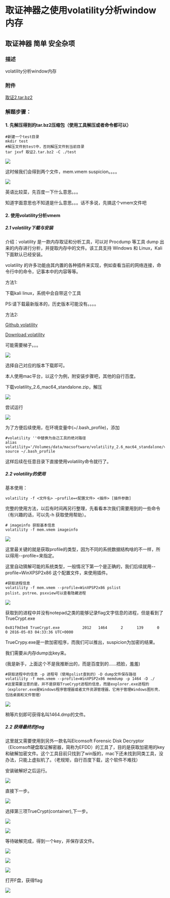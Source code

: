 # 取证神器之使用volatility分析window内存

## 取证神器 简单    安全杂项

### 描述    

volatility分析window内存

### 附件

[取证2.tar.bz2](file/取证2.tar.bz2)

### 解题步骤：

#### 1. 先解压得到的tar.bz2压缩包（使用工具解压或者命令都可以）
```
#新建一个test目录
mkdir test
#解压文件到test中，否则解压文件到当前目录
tar jxvf 取证2.tar.bz2 -C ./test
```
![](images/2019-12-28-14-09-47.png)

这时候我们会得到两个文件，mem.vmem  suspicion。。。。

![](images/2019-12-28-14-10-59.png)

英语比较菜，先百度一下什么意思。。。

知道字面意思也不知道是什么意思。。。话不多说，先搞这个vmem文件吧

#### 2. 使用volatility分析vmem

##### 2.1 volatility下载与安装

介绍：volatility 是一款内存取证和分析工具，可以对 Procdump 等工具 dump 出来的内存进行分析，并提取内存中的文件。该工具支持 Windows 和 Linux，Kali 下面默认已经安装。

volatility 的许多功能由其内置的各种插件来实现，例如查看当前的网络连接，命令行中的命令，记事本中的内容等等。

方法1:

下载kali linux，系统中会自带这个工具

PS:请下载最新版本的，历史版本可能没有。。。。

方法2:

[Github volatility](https://github.com/volatilityfoundation/volatility)

[Download volatility](https://www.volatilityfoundation.org/26)

可能需要梯子。。。

![](images/2019-12-28-14-23-36.png)

选择自己对应的版本下载即可。

本人使用mac平台，以这个为例，附安装步骤吧，其他的自行百度。

下载volatility_2.6_mac64_standalone.zip，解压

![](images/2019-12-28-14-27-04.png)

尝试运行

![](images/2019-12-28-14-27-53.png)

为了方便后续使用，在环境变量中(~/.bash_profile)，添加

```
#volatility ''中替换为自己工具的绝对路径
alias volatility='/Volumes/data/macsoftware/volatility_2.6_mac64_standalone/volatility_2.6_mac64_standalone'
source ~/.bash_profile
```

这样后续在任意目录下直接使用volatility命令就行了。

##### 2.2 volatility的使用

基本使用：

```
volatility -f <文件名> –profile=<配置文件> <插件> [插件参数]
```

完整的使用方法，以后有时间再另行整理，先看看本次我们需要用到的一些命令（有兴趣的话，可以先-h 获取使用帮助）。

```
# imageinfo 获取基本信息
volatility -f mem.vmem imageinfo
```

![](images/2019-12-28-14-37-12.png)

这里最关键的就是获取profile的类型，因为不同的系统数据结构啥的不一样，所以得用--profile=来指定。

这里自动猜解可能的系统类型，一般情况下第一个是正确的，我们后续就用--profile=WinXPSP2x86 这个配置文件，来使用插件。

```
#获取进程信息
volatility -f mem.vmem --profile=WinXPSP2x86 pslist
pslist、pstree、psxview可以查看隐藏进程
```

![](images/2019-12-28-14-44-51.png)

获取到的进程中并没有notepad之类的能够记录flag文字信息的进程，但是看到了TrueCrypt.exe

```
0x81f9d3e8 TrueCrypt.exe          2012   1464      2      139      0      0 2016-05-03 04:33:36 UTC+0000
```

TrueCrypy.exe是一款加密程序，而我们可以推出，suspicion为加密的结果。 

我们需要从内存dump出key来。 

(我是新手，上面这个不是我推断出的，而是百度到的……捂脸，羞羞)

```
#获取进程中的信息 -p 进程号（使用pslist查到的）-D dump文件保存路径
volatility -f mem.vmem --profile=WinXPSP2x86 memdump -p 1464 -D ./
#这里需要注意的是，并不是获取TrueCrypt进程的信息，而是explorer.exe进程的（explorer.exe是Windows程序管理器或者文件资源管理器，它用于管理Windows图形壳，包括桌面和文件管理）
```
![](images/2019-12-28-14-54-22.png)

稍等片刻即可获得名叫1464.dmp的文件。

##### 2.2 获得最终的flag

这里就又需要使用到另外一款名叫Elcomsoft Forensic Disk Decryptor（Elcomsoft硬盘取证解密器，简称为EFDD）的工具了，目的是获取加密用的key和破解加密文件。这个工具目前只找到了win版的，mac下还未找到同类工具，没办法，只能上虚拟机了。（老规矩，自行百度下载，这个软件不难找）

安装破解好之后运行。

![](images/2019-12-28-15-00-13.png)

直接下一步。

![](images/2019-12-28-15-00-46.png)

选择第三项TrueCrypt(container),下一步。

![](images/2019-12-28-15-07-31.png)

![](images/2019-12-28-15-08-31.png)

等待破解完成，得到一个key，并保存该文件。

![](images/2019-12-28-15-10-13.png)

![](images/2019-12-28-15-10-38.png)

![](images/2019-12-28-15-11-26.png)

打开F盘，获得flag

![](images/2019-12-28-15-11-59.png)